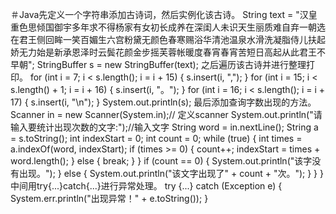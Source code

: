 ＃Java先定义一个字符串添加古诗词，然后实例化该古诗。
			String text = "汉皇重色思倾国御宇多年求不得杨家有女初长成养在深闺人未识天生丽质难自弃一朝选在君王侧回眸一笑百媚生六宫粉黛无颜色春寒赐浴华清池温泉水滑洗凝脂侍儿扶起娇无力始是新承恩泽时云鬓花颜金步摇芙蓉帐暖度春宵春宵苦短日高起从此君王不早朝";
			StringBuffer s = new StringBuffer(text);
  之后遍历该古诗并进行整理打印。
      for (int i = 7; i < s.length(); i = i + 15) {
				s.insert(i, ",");
			}
			for (int i = 15; i < s.length() + 1; i = i + 16) {
				s.insert(i, "。");
			}
			for (int i = 16; i < s.length(); i = i + 17) {
				s.insert(i, "\n");
			}
			System.out.println(s);
  最后添加查询字数出现的方法。
       Scanner in = new Scanner(System.in);// 定义scanner
			System.out.println("请输入要统计出现次数的文字:");//输入文字
			String word = in.nextLine();
			String a = s.toString();
			int indexStart = 0;
			int count = 0;
			while (true) {
				int times = a.indexOf(word, indexStart);
				if (times >= 0) {
					count++;
					indexStart = times + word.length();
				} else {
					break;
				}
			}
			if (count == 0) {
				System.out.println("该字没有出现。");
			} else {
				System.out.println("该文字出现了" + count + "次。");
			}
		} 
	}
  中间用try{...}catch{...}进行异常处理。
  	try {...}
    catch (Exception e) {
			System.err.println("出现异常！" + e.toString());
		}
